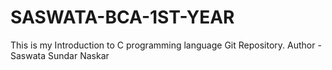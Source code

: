 # SASWATA-BCA-1ST-YEAR
This is my Introduction to C programming language Git Repository.
Author - Saswata Sundar Naskar
